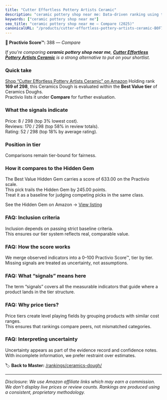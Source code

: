 ```yaml
---
title: "Cutter Effortless Pottery Artists Ceramic"
description: "ceramic pottery shop near me: Data-driven ranking using the Practivio Score™. Positioned by quality, value, demand, findability, momentum."
keywords: ["ceramic pottery shop near me"]
seo_title: "ceramic pottery shop near me — Compare (2025)"
canonicalURL: "/products/cutter-effortless-pottery-artists-ceramic-B0F7LP14LT/"
---
```


**🛒 Practivio Score™:** 388 — _Compare_


*If you're comparing **ceramic pottery shop near me**, **[Cutter Effortless Pottery Artists Ceramic](https://www.amazon.com/dp/B0F7LP14LT?tag=practivio-20)** is a strong alternative to put on your shortlist.*
### Quick take
[Shop “Cutter Effortless Pottery Artists Ceramic” on Amazon](https://www.amazon.com/dp/B0F7LP14LT?tag=practivio-20)
Holding rank **169 of 298**, this Ceramics Dough is evaluated within the **Best Value tier** of Ceramics Doughs.  
Practivio lists it under **Compare** for further evaluation.

### What the signals indicate
Price: 8 / 298 (top 3% lowest cost).  
Reviews: 170 / 298 (top 58% in review totals).  
Rating: 52 / 298 (top 18% by average rating).  

### Position in tier
Comparisons remain tier-bound for fairness.

### How it compares to the Hidden Gem
The Best Value Hidden Gem carries a score of 633.00 on the Practivio scale.  
This pick trails the Hidden Gem by 245.00 points.  
Treat it as a baseline for judging competing picks in the same class.  

See the Hidden Gem on Amazon → [View listing](https://www.amazon.com/dp/B001HZJNE6?tag=practivio-20)

### FAQ: Inclusion criteria
Inclusion depends on passing strict baseline criteria.  
This ensures our tier system reflects real, comparable value.

### FAQ: How the score works
We merge observed indicators into a 0–100 Practivio Score™, tier by tier.  
Missing signals are treated as uncertainty, not assumptions.

### FAQ: What “signals” means here
The term “signals” covers all the measurable indicators that guide where a product lands in the tier structure.

### FAQ: Why price tiers?
Price tiers create level playing fields by grouping products with similar cost ranges.  
This ensures that rankings compare peers, not mismatched categories.

### FAQ: Interpreting uncertainty
Uncertainty appears as part of the evidence record and confidence notes.  
With incomplete information, we prefer restraint over estimates.

<!-- Missing template for Compare/CompareWithinPriceClass -->


🏷️ **Back to Master:** [/rankings/ceramics-dough/](/rankings/ceramics-dough/)

---
_Disclosure: We use Amazon affiliate links which may earn a commission. We don’t display live prices or review counts. Rankings are produced using a consistent, proprietary methodology._
